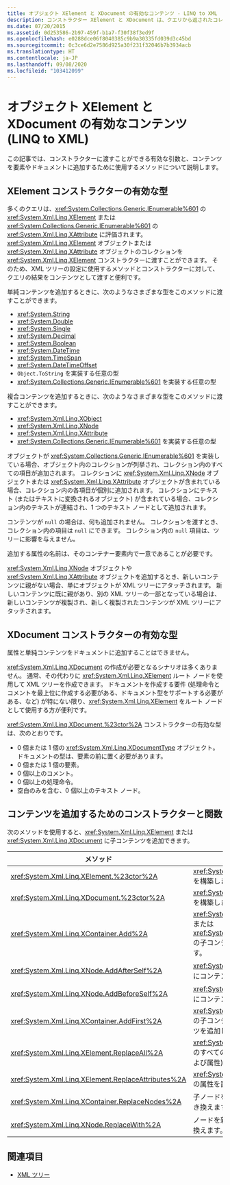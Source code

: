 ```yaml
---
title: オブジェクト XElement と XDocument の有効なコンテンツ - LINQ to XML
description: コンストラクター XElement と XDocument は、クエリから返されたコレクションを含む、多くの引数の型を受け入れます。 XML コンテンツを追加するためのコンストラクターと関数は他にもあります。
ms.date: 07/20/2015
ms.assetid: 0d253586-2b97-459f-b1a7-f30f38f3ed9f
ms.openlocfilehash: e0288dce06f8040385c9b9a30335fd039d3c45bd
ms.sourcegitcommit: 0c3ce6d2e7586d925a30f231f32046b7b3934acb
ms.translationtype: HT
ms.contentlocale: ja-JP
ms.lasthandoff: 09/08/2020
ms.locfileid: "103412099"
---
```

# <a name="valid-content-of-xelement-and-xdocument-objects-linq-to-xml"></a>オブジェクト XElement と XDocument の有効なコンテンツ (LINQ to XML)

この記事では、コンストラクターに渡すことができる有効な引数と、コンテンツを要素やドキュメントに追加するために使用するメソッドについて説明します。

## <a name="valid-types-for-the-xelement-constructor"></a>XElement コンストラクターの有効な型

多くのクエリは、<xref:System.Collections.Generic.IEnumerable%601> の <xref:System.Xml.Linq.XElement> または <xref:System.Collections.Generic.IEnumerable%601> の <xref:System.Xml.Linq.XAttribute> に評価されます。 <xref:System.Xml.Linq.XElement> オブジェクトまたは <xref:System.Xml.Linq.XAttribute> オブジェクトのコレクションを <xref:System.Xml.Linq.XElement> コンストラクターに渡すことができます。 そのため、XML ツリーの設定に使用するメソッドとコンストラクターに対して、クエリの結果をコンテンツとして渡すと便利です。

単純コンテンツを追加するときに、次のようなさまざまな型をこのメソッドに渡すことができます。

- <xref:System.String>
- <xref:System.Double>
- <xref:System.Single>
- <xref:System.Decimal>
- <xref:System.Boolean>
- <xref:System.DateTime>
- <xref:System.TimeSpan>
- <xref:System.DateTimeOffset>
- `Object.ToString` を実装する任意の型
- <xref:System.Collections.Generic.IEnumerable%601> を実装する任意の型

複合コンテンツを追加するときに、次のようなさまざまな型をこのメソッドに渡すことができます。

- <xref:System.Xml.Linq.XObject>
- <xref:System.Xml.Linq.XNode>
- <xref:System.Xml.Linq.XAttribute>
- <xref:System.Collections.Generic.IEnumerable%601> を実装する任意の型

オブジェクトが <xref:System.Collections.Generic.IEnumerable%601> を実装している場合、オブジェクト内のコレクションが列挙され、コレクション内のすべての項目が追加されます。 コレクションに <xref:System.Xml.Linq.XNode> オブジェクトまたは <xref:System.Xml.Linq.XAttribute> オブジェクトが含まれている場合、コレクション内の各項目が個別に追加されます。 コレクションにテキスト (またはテキストに変換されるオブジェクト) が含まれている場合、コレクション内のテキストが連結され、1 つのテキスト ノードとして追加されます。

コンテンツが `null` の場合は、何も追加されません。 コレクションを渡すとき、コレクション内の項目は `null` にできます。 コレクション内の `null` 項目は、ツリーに影響を与えません。

追加する属性の名前は、そのコンテナー要素内で一意であることが必要です。

<xref:System.Xml.Linq.XNode> オブジェクトや <xref:System.Xml.Linq.XAttribute> オブジェクトを追加するとき、新しいコンテンツに親がない場合、単にオブジェクトが XML ツリーにアタッチされます。 新しいコンテンツに既に親があり、別の XML ツリーの一部となっている場合は、新しいコンテンツが複製され、新しく複製されたコンテンツが XML ツリーにアタッチされます。

## <a name="valid-types-for-the-xdocument-constructor"></a>XDocument コンストラクターの有効な型

属性と単純コンテンツをドキュメントに追加することはできません。

<xref:System.Xml.Linq.XDocument> の作成が必要となるシナリオは多くありません。 通常、その代わりに <xref:System.Xml.Linq.XElement> ルート ノードを使用して XML ツリーを作成できます。 ドキュメントを作成する要件 (処理命令とコメントを最上位に作成する必要がある、ドキュメント型をサポートする必要がある、など) が特にない限り、<xref:System.Xml.Linq.XElement> をルート ノードとして使用する方が便利です。

<xref:System.Xml.Linq.XDocument.%23ctor%2A> コンストラクターの有効な型は、次のとおりです。

- 0 個または 1 個の <xref:System.Xml.Linq.XDocumentType> オブジェクト。 ドキュメントの型は、要素の前に置く必要があります。
- 0 個または 1 個の要素。
- 0 個以上のコメント。
- 0 個以上の処理命令。
- 空白のみを含む、0 個以上のテキスト ノード。

## <a name="constructors-and-functions-for-adding-content"></a>コンテンツを追加するためのコンストラクターと関数

次のメソッドを使用すると、<xref:System.Xml.Linq.XElement> または <xref:System.Xml.Linq.XDocument> に子コンテンツを追加できます。

|メソッド|説明|
|------------|-----------------|
|<xref:System.Xml.Linq.XElement.%23ctor%2A>|<xref:System.Xml.Linq.XElement> を構築します。|
|<xref:System.Xml.Linq.XDocument.%23ctor%2A>|<xref:System.Xml.Linq.XDocument> を構築します。|
|<xref:System.Xml.Linq.XContainer.Add%2A>|<xref:System.Xml.Linq.XElement> または <xref:System.Xml.Linq.XDocument> の子コンテンツの末尾に追加します。|
|<xref:System.Xml.Linq.XNode.AddAfterSelf%2A>|<xref:System.Xml.Linq.XNode> の後にコンテンツを追加します。|
|<xref:System.Xml.Linq.XNode.AddBeforeSelf%2A>|<xref:System.Xml.Linq.XNode> の前にコンテンツを追加します。|
|<xref:System.Xml.Linq.XContainer.AddFirst%2A>|<xref:System.Xml.Linq.XContainer> の子コンテンツの冒頭にコンテンツを追加します。|
|<xref:System.Xml.Linq.XElement.ReplaceAll%2A>|<xref:System.Xml.Linq.XElement> のすべてのコンテンツ (子ノードおよび属性) を置き換えます。|
|<xref:System.Xml.Linq.XElement.ReplaceAttributes%2A>|<xref:System.Xml.Linq.XElement> の属性を置き換えます。|
|<xref:System.Xml.Linq.XContainer.ReplaceNodes%2A>|子ノードを新しいコンテンツに置き換えます。|
|<xref:System.Xml.Linq.XNode.ReplaceWith%2A>|ノードを新しいコンテンツに置き換えます。|

## <a name="see-also"></a>関連項目

- [XML ツリー](functional-construction.md)
